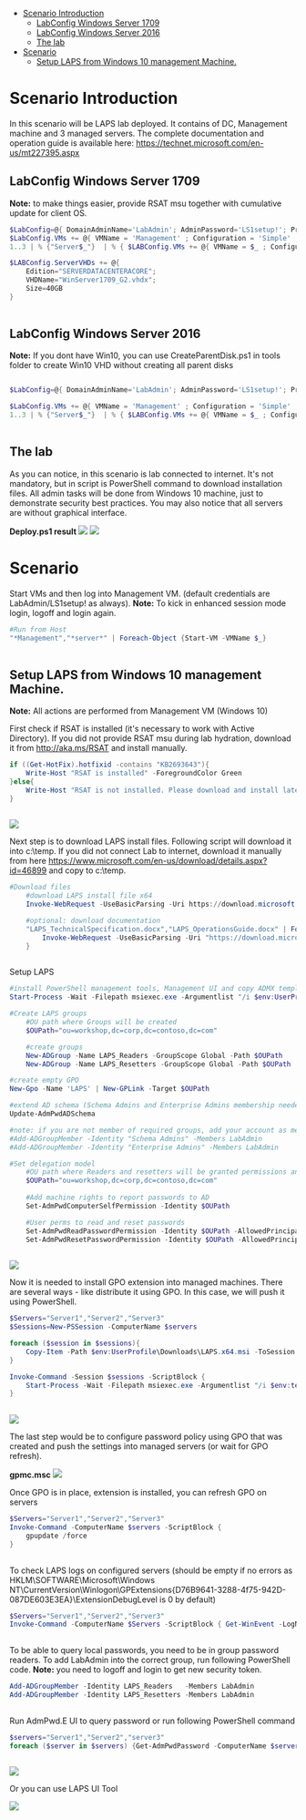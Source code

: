 <!-- TOC -->

- [Scenario Introduction](#scenario-introduction)
    - [LabConfig Windows Server 1709](#labconfig-windows-server-1709)
    - [LabConfig Windows Server 2016](#labconfig-windows-server-2016)
    - [The lab](#the-lab)
- [Scenario](#scenario)
    - [Setup LAPS from Windows 10 management Machine.](#setup-laps-from-windows-10-management-machine)

<!-- /TOC -->

# Scenario Introduction

In this scenario will be LAPS lab deployed. It contains of DC, Management machine and 3 managed servers.
The complete documentation and operation guide is available here: https://technet.microsoft.com/en-us/mt227395.aspx

## LabConfig Windows Server 1709

**Note:** to make things easier, provide RSAT msu together with cumulative update for client OS.

```PowerShell
$LabConfig=@{ DomainAdminName='LabAdmin'; AdminPassword='LS1setup!'; Prefix = 'WSLab1709-'; SwitchName = 'LabSwitch'; DCEdition='SERVERDATACENTERACORE'; CreateClientParent=$True ; ClientEdition='Enterprise' ; PullServerDC=$false; Internet=$true; AdditionalNetworksConfig=@(); VMs=@(); ServerVHDs=@()}
$LabConfig.VMs += @{ VMName = 'Management' ; Configuration = 'Simple' ; ParentVHD = 'Win10_G2.vhdx'  ; MemoryStartupBytes= 1GB ; AddToolsVHD=$True ; DisableWCF=$True }
1..3 | % {"Server$_"}  | % { $LABConfig.VMs += @{ VMName = $_ ; Configuration = 'Simple' ; ParentVHD = 'WinServer1709_G2.vhdx'  ; MemoryStartupBytes= 512MB} }

$LABConfig.ServerVHDs += @{
    Edition="SERVERDATACENTERACORE";
    VHDName="WinServer1709_G2.vhdx";
    Size=40GB
}
 
```

## LabConfig Windows Server 2016

**Note:** If you dont have Win10, you can use CreateParentDisk.ps1 in tools folder to create Win10 VHD without creating all parent disks

```PowerShell

$LabConfig=@{ DomainAdminName='LabAdmin'; AdminPassword='LS1setup!'; Prefix = 'WSLab-'; SwitchName = 'LabSwitch'; DCEdition='4'; AdditionalNetworksConfig=@(); VMs=@(); ServerVHDs=@(); Internet=$True ; CreateClientParent=$true}

$LabConfig.VMs += @{ VMName = 'Management' ; Configuration = 'Simple' ; ParentVHD = 'Win10_G2.vhdx'  ; MemoryStartupBytes= 1GB ; AddToolsVHD=$True ; DisableWCF=$True }
1..3 | % {"Server$_"}  | % { $LABConfig.VMs += @{ VMName = $_ ; Configuration = 'Simple' ; ParentVHD = 'Win2016Core_G2.vhdx'  ; MemoryStartupBytes= 512MB} }
 
```

## The lab

As you can notice, in this scenario is lab connected to internet. It's not mandatory, but in script is PowerShell command to download installation files. All admin tasks will be done from Windows 10 machine, just to demonstrate security best practices. You may also notice that all servers are without graphical interface.

**Deploy.ps1 result**
![](/Scenarios/LAPS/Screenshots/DeployResultWS2016.png)
![](/Scenarios/LAPS/Screenshots/DeployResultWS1709.png)

# Scenario

Start VMs and then log into Management VM. (default credentials are LabAdmin/LS1setup! as always). 
**Note:** To kick in enhanced session mode login, logoff and login again.

```PowerShell
#Run from Host
"*Management","*server*" | Foreach-Object {Start-VM -VMName $_}
 
```

## Setup LAPS from Windows 10 management Machine.

**Note:** All actions are performed from Management VM (Windows 10)

First check if RSAT is installed (it's necessary to work with Active Directory). If you did not provide RSAT msu during lab hydration, download it from http://aka.ms/RSAT and install manually.
```PowerShell
if ((Get-HotFix).hotfixid -contains "KB2693643"){
    Write-Host "RSAT is installed" -ForegroundColor Green
}else{
    Write-Host "RSAT is not installed. Please download and install latest Windows 10 RSAT from aka.ms/RSAT" -ForegroundColor Yellow
}
 
```
![](/Scenarios/LAPS/Screenshots/RSATCheckResult.png)

Next step is to download LAPS install files. Following script will download it into c:\temp. If you did not connect Lab to internet, download it manually from here https://www.microsoft.com/en-us/download/details.aspx?id=46899 and copy to c:\temp.
```PowerShell
#Download files
    #download LAPS install file x64
    Invoke-WebRequest -UseBasicParsing -Uri https://download.microsoft.com/download/C/7/A/C7AAD914-A8A6-4904-88A1-29E657445D03/LAPS.x64.msi -OutFile "$env:UserProfile\Downloads\LAPS.x64.msi"

    #optional: download documentation
    "LAPS_TechnicalSpecification.docx","LAPS_OperationsGuide.docx" | ForEach-Object {
        Invoke-WebRequest -UseBasicParsing -Uri "https://download.microsoft.com/download/C/7/A/C7AAD914-A8A6-4904-88A1-29E657445D03/$_" -OutFile "$env:UserProfile\Downloads\$_"
    }
 
```

Setup LAPS
```PowerShell
#install PowerShell management tools, Management UI and copy ADMX template to policy store on management machine
Start-Process -Wait -Filepath msiexec.exe -Argumentlist "/i $env:UserProfile\Downloads\LAPS.x64.msi ADDLOCAL=Management.PS,Management.ADMX,Management.UI /q"

#Create LAPS groups 
    #OU path where Groups will be created
    $OUPath="ou=workshop,dc=corp,dc=contoso,dc=com"

    #create groups
    New-ADGroup -Name LAPS_Readers -GroupScope Global -Path $OUPath
    New-ADGroup -Name LAPS_Resetters -GroupScope Global -Path $OUPath

#create empty GPO
New-Gpo -Name 'LAPS' | New-GPLink -Target $OUPath

#extend AD schema (Schema Admins and Enterprise Admins membership needed)
Update-AdmPwdADSchema

#note: if you are not member of required groups, add your account as member. Logoff/login is needed to update security token.
#Add-ADGroupMember -Identity "Schema Admins" -Members LabAdmin
#Add-ADGroupMember -Identity "Enterprise Admins" -Members LabAdmin

#Set delegation model
    #OU path where Readers and resetters will be granted permissions and Computers will have self delegation
    $OUPath="ou=workshop,dc=corp,dc=contoso,dc=com"
    
    #Add machine rights to report passwords to AD
    Set-AdmPwdComputerSelfPermission -Identity $OUPath

    #User perms to read and reset passwords
    Set-AdmPwdReadPasswordPermission -Identity $OUPath -AllowedPrincipals LAPS_Readers
    Set-AdmPwdResetPasswordPermission -Identity $OUPath -AllowedPrincipals LAPS_Resetters
 
```
![](/Scenarios/LAPS/Screenshots/LAPS_Install_Result.png)

Now it is needed to install GPO extension into managed machines. There are several ways - like distribute it using GPO. In this case, we will push it using PowerShell.

```PowerShell
$Servers="Server1","Server2","Server3"
$Sessions=New-PSSession -ComputerName $servers

foreach ($session in $sessions){
    Copy-Item -Path $env:UserProfile\Downloads\LAPS.x64.msi -ToSession $session -Destination $env:temp
}

Invoke-Command -Session $sessions -ScriptBlock {
    Start-Process -Wait -Filepath msiexec.exe -Argumentlist "/i $env:temp\LAPS.x64.msi /q"
}
 
```
![](/Scenarios/LAPS/Screenshots/GPOExtensionInstallResult.png)

The last step would be to configure password policy using GPO that was created and push the settings into managed servers (or wait for GPO refresh).

**gpmc.msc**
![](/Scenarios/LAPS/Screenshots/GPO.png)


Once GPO is in place, extension is installed, you can refresh GPO on servers 
```PowerShell
$Servers="Server1","Server2","Server3"
Invoke-Command -ComputerName $servers -ScriptBlock {
    gpupdate /force
}
 
```

To check LAPS logs on configured servers (should be empty if no errors as HKLM\SOFTWARE\Microsoft\Windows NT\CurrentVersion\Winlogon\GPExtensions\{D76B9641-3288-4f75-942D-087DE603E3EA}\ExtensionDebugLevel is 0 by default)
```PowerShell
$Servers="Server1","Server2","Server3"
Invoke-Command -ComputerName $Servers -ScriptBlock { Get-WinEvent -LogName Application } | Where-Object ProviderName -eq AdmPwd | Sort-Object PSComputerName | Format-Table -AutoSize
 
```

To be able to query local passwords, you need to be in group password readers. To add LabAdmin into the correct group, run following PowerShell code.
**Note:** you need to logoff and login to get new security token.
```PowerShell
Add-ADGroupMember -Identity LAPS_Readers   -Members LabAdmin
Add-ADGroupMember -Identity LAPS_Resetters -Members LabAdmin
 
```

Run AdmPwd.E UI to query password or run following PowerShell command
```PowerShell
$servers="Server1","Server2","server3"
foreach ($server in $servers) {Get-AdmPwdPassword -ComputerName $server}
 
```
![](/Scenarios/LAPS/Screenshots/PasswordQueryPowerShell.png)

Or you can use LAPS UI Tool

![](/Scenarios/LAPS/Screenshots/LAPS_UI.png)
